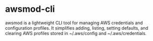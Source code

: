 # awsmod-cli
awsmod is a lightweight CLI tool for managing AWS credentials and configuration profiles. It simplifies adding, listing, setting defaults, and clearing AWS profiles stored in ~/.aws/config and ~/.aws/credentials.
